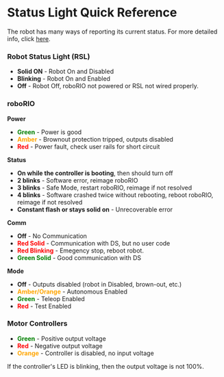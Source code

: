 # Status Light Quick Reference

The robot has many ways of reporting its current status. For more detailed info, click [here](http://wpilib.screenstepslive.com/s/4485/m/24166/l/144972-status-light-quick-reference).

### Robot Status Light (RSL)

- **Solid ON** - Robot On and Disabled
- **Blinking** - Robot On and Enabled
- **Off** - Robot Off, roboRIO not powered or RSL not wired properly.

### roboRIO

**Power**

- <font color=green>**Green**</font> - Power is good
- <font color=orange>**Amber**</font> - Brownout protection tripped, outputs disabled
- <font color=red>**Red**</font> - Power fault, check user rails for short circuit

**Status**

- **On while the controller is booting**, then should turn off 
- **2 blinks** - Software error, reimage roboRIO
- **3 blinks** - Safe Mode, restart roboRIO, reimage if not resolved
- **4 blinks** - Software crashed twice without rebooting, reboot roboRIO, reimage if not resolved
- **Constant flash or stays solid on** - Unrecoverable error

**Comm**

- **Off** - No Communication
- <font color=red>**Red Solid**</font> - Communication with DS, but no user code
- <font color=red>**Red Blinking**</font> - Emegency stop, reboot robot.
- <font color=green>**Green Solid**</font> - Good communication with DS

**Mode**

- **Off** - Outputs disabled (robot in Disabled, brown-out, etc.)
- <font color=orange>**Amber/Orange**</font> - Autonomous Enabled
- <font color=green>**Green**</font> - Teleop Enabled
- <font color=red>**Red**</font> - Test Enabled

### Motor Controllers

- <font color=green>**Green**</font> - Positive output voltage
- <font color=red>**Red**</font> - Negative output voltage
- <font color=orange>**Orange**</font> - Controller is disabled, no input voltage

If the controller's LED is blinking, then the output voltage is not 100%.